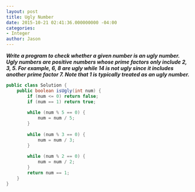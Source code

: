 ```yaml
---
layout: post
title: Ugly Number
date: 2015-10-21 02:41:36.000000000 -04:00
categories:
- Integer
author: Jason
---
```

<p><strong><em>Write a program to check whether a given number is an ugly number. Ugly numbers are positive numbers whose prime factors only include 2, 3, 5. For example, 6, 8 are ugly while 14 is not ugly since it includes another prime factor 7. Note that 1 is typically treated as an ugly number.</em></strong></p>


``` java
public class Solution {
    public boolean isUgly(int num) {
        if (num <= 0) return false;
        if (num == 1) return true;
        
        while (num % 5 == 0) {
            num = num / 5;
        }
        
        while (num % 3 == 0) {
            num = num / 3;
        }
        
        while (num % 2 == 0) {
            num = num / 2;
        }
        return num == 1;
    }
}
```
